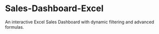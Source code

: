 # Sales-Dashboard-Excel
An interactive Excel Sales Dashboard with dynamic filtering and advanced formulas.
